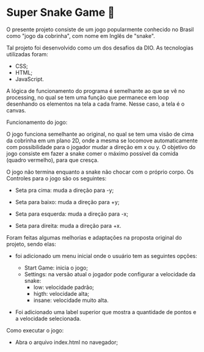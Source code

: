 # Super Snake Game :snake:

O presente projeto consiste de um jogo popularmente conhecido no Brasil como "jogo da cobrinha", com nome em Inglês de "snake".

Tal projeto foi desenvolvido como um dos desafios da DIO. As tecnologias utilizadas foram:

- CSS;
- HTML;
-  JavaScript.

A lógica de funcionamento do programa é semelhante ao que se vê no processing, no qual se tem uma função que permanece em loop desenhando os elementos na tela a cada frame. Nesse caso, a tela é o canvas. 

Funcionamento do jogo:

O jogo funciona semelhante ao original, no qual se tem uma visão de cima da cobrinha em um plano 2D, onde a mesma se locomove automaticamente com possibilidade para o jogador mudar a direção em x ou y. O objetivo do jogo consiste em fazer a snake comer o máximo possível da comida (quadro vermelho), para que cresça. 

O jogo não termina enquanto a snake não chocar com o próprio corpo. Os Controles para o jogo são os seguintes:

- Seta pra cima: muda a direção para -y;
- Seta para baixo: muda a direção para +y;

- Seta para esquerda: muda a direção para -x;

- Seta para direita: muda a direção para +x.

Foram feitas algumas melhorias e adaptações na proposta original do projeto, sendo elas:

- foi adicionado um menu inicial onde o usuário tem as seguintes opções:
  - Start Game: inicia o jogo;
  - Settings: na versão atual o jogador pode configurar a velocidade da snake:
    - low: velocidade padrão;
    - higth: velocidade alta;
    - insane: velocidade muito alta.

- Foi adicionado uma label superior que mostra a quantidade de pontos e a velocidade selecionada.

Como executar o jogo: 

- Abra o arquivo index.html no navegador;

